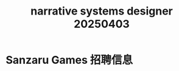 ﻿---
title: narrative systems designer 20250403
expired: false
---

# Sanzaru Games  招聘信息

<JobPostingTable job-posting-json-path="sanzaru-games/data/narrative-systems-designer-20250403" />